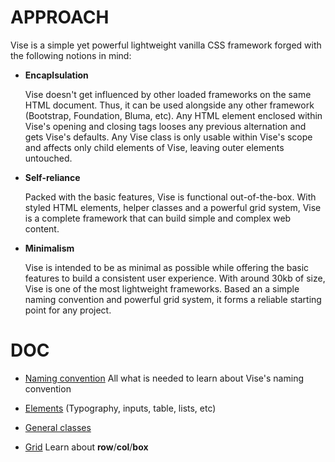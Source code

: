 # APPROACH

Vise is a simple yet powerful lightweight vanilla CSS framework forged with the following notions in mind:

- **Encaplsulation**

  Vise doesn't get influenced by other loaded frameworks on the same HTML document. Thus, it can be used alongside any other framework (Bootstrap, Foundation, Bluma, etc). Any HTML element enclosed within Vise's opening and closing tags looses any previous alternation and gets Vise's defaults. Any Vise class is only usable within Vise's scope and affects only child elements of Vise, leaving outer elements untouched.

- **Self-reliance**

  Packed with the basic features, Vise is functional out-of-the-box. With styled HTML elements, helper classes and a powerful grid system, Vise is a complete framework that can build simple and complex web content.

- **Minimalism**

  Vise is intended to be as minimal as possible while offering the basic features to build a consistent user experience. With around 30kb of size, Vise is one of the most lightweight frameworks. Based an a simple naming convention and powerful grid system, it forms a reliable starting point for any project.

# DOC

- [Naming convention](https://github.com/Appforge-lab/css-vise/blob/master/doc/naming_convention.md)
  All what is needed to learn about Vise's naming convention
  
- [Elements](https://github.com/Appforge-lab/css-vise/blob/master/doc/elements.md)
  (Typography, inputs, table, lists, etc)

- [General classes](https://github.com/Appforge-lab/css-vise/blob/master/doc/elements.md)
  

- [Grid](https://github.com/Appforge-lab/css-vise/blob/master/doc/grid.md)
  Learn about **row**/**col**/**box**
